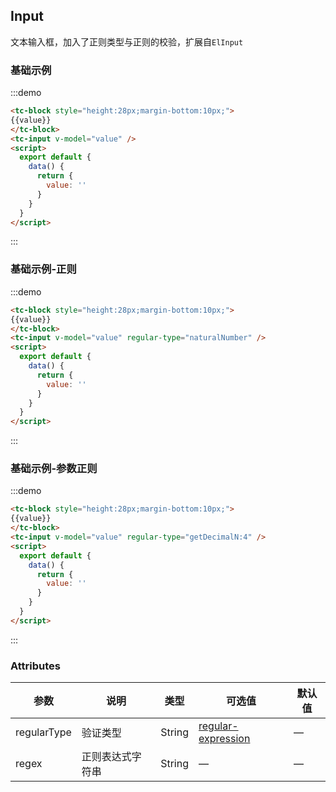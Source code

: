 
## Input

文本输入框，加入了正则类型与正则的校验，扩展自`ElInput`

### 基础示例
:::demo
```html
<tc-block style="height:28px;margin-bottom:10px;">
{{value}}
</tc-block>
<tc-input v-model="value" />
<script>
  export default {
    data() {
      return {
        value: ''
      }
    }
  }
</script>
```
:::

### 基础示例-正则
:::demo
```html
<tc-block style="height:28px;margin-bottom:10px;">
{{value}}
</tc-block>
<tc-input v-model="value" regular-type="naturalNumber" />
<script>
  export default {
    data() {
      return {
        value: ''
      }
    }
  }
</script>
```
:::

### 基础示例-参数正则
:::demo
```html
<tc-block style="height:28px;margin-bottom:10px;">
{{value}}
</tc-block>
<tc-input v-model="value" regular-type="getDecimalN:4" />
<script>
  export default {
    data() {
      return {
        value: ''
      }
    }
  }
</script>
```
:::

### Attributes
| 参数 | 说明 | 类型 | 可选值 | 默认值   |
|------  |-----|---- |----- |---- |
| regularType | 验证类型 | String | [regular-expression](/#/vuele/zh-CN/component/regular-expression) | — |
| regex | 正则表达式字符串 | String | — | — |
